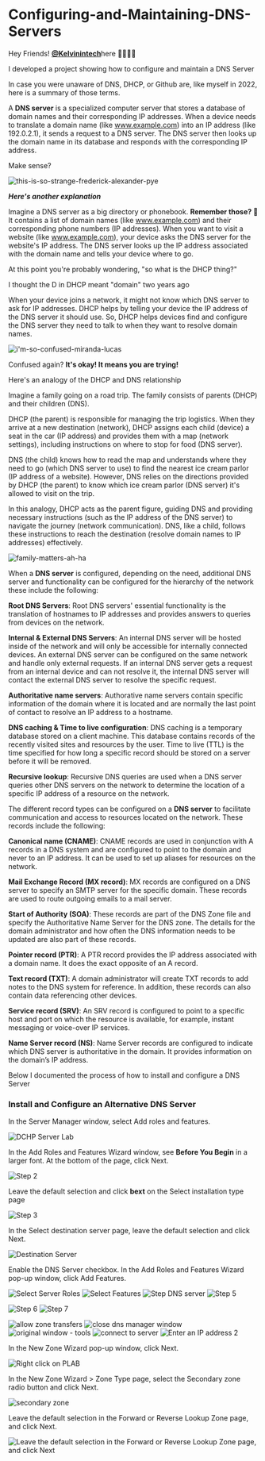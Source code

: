 # Configuring-and-Maintaining-DNS-Servers

Hey Friends! <a href="https://www.instagram.com/kelvinintech"><b>@Kelvinintech</b></a>here 👋🏽👋🏽

<p>I developed a project showing how to configure and maintain a DNS Server</p>

<p>In case you were unaware of DNS, DHCP, or  Github are, like myself  in 2022, here  is a summary of those terms.</p>

<p>

A <b>DNS server</b> is a specialized computer server that stores a database of domain names and their corresponding IP addresses. When a device needs to translate a domain name (like www.example.com) into an IP address (like 192.0.2.1), it sends a request to a DNS server. The DNS server then looks up the domain name in its database and responds with the corresponding IP address.
</p>

<p>Make sense? </p>


![this-is-so-strange-frederick-alexander-pye](https://github.com/kelvinintech/Configuring-and-Maintaining-DNS-Servers/assets/110644520/baa8002c-791b-4f94-ad95-d65142be1557)

<p><b><i>Here's another explanation</i></b></p>

<p>
  
Imagine a DNS server as a big directory or phonebook. <b>Remember those? 🤣</b> 
It contains a list of domain names (like www.example.com) and their corresponding phone numbers (IP addresses).
When you want to visit a website (like www.example.com), your device asks the DNS server for the website's IP address.
The DNS server looks up the IP address associated with the domain name and tells your device where to go.
</p>

<p>At this point you're probably wondering, "so what is the DHCP thing?" 
  
I thought the D in DHCP meant "domain" two years ago</p>

<p>
When your device joins a network, it might not know which DNS server to ask for IP addresses. DHCP helps by telling your device the IP address of the DNS server it should use.
So, DHCP helps devices find and configure the DNS server they need to talk to when they want to resolve domain names.
</p>

  ![i'm-so-confused-miranda-lucas](https://github.com/kelvinintech/Configuring-and-Maintaining-DNS-Servers/assets/110644520/3354b530-c089-4e43-b91d-848e6f83e54e)


<p>Confused again? <b>It's okay! It means you are trying!</b> 
  
  Here's an analogy of the DHCP and DNS relationship</p>


<p>
  
  Imagine a family going on a road trip. The family consists of parents (DHCP) and their children (DNS).

DHCP (the parent) is responsible for managing the trip logistics. When they arrive at a new destination (network), DHCP assigns each child (device) a seat in the car (IP address) and provides them with a map (network settings), including instructions on where to stop for food (DNS server).

DNS (the child) knows how to read the map and understands where they need to go (which DNS server to use) to find the nearest ice cream parlor (IP address of a website). However, DNS relies on the directions provided by DHCP (the parent) to know which ice cream parlor (DNS server) it's allowed to visit on the trip.

In this analogy, DHCP acts as the parent figure, guiding DNS and providing necessary instructions (such as the IP address of the DNS server) to navigate the journey (network communication). DNS, like a child, follows these instructions to reach the destination (resolve domain names to IP addresses) effectively.

</p>


![family-matters-ah-ha](https://github.com/kelvinintech/Configuring-and-Maintaining-DNS-Servers/assets/110644520/36043c70-b359-4420-9001-d16cf302536b)


<p>

  When a <b>DNS server</b> is configured, depending on the need, additional DNS server and functionality can be configured for the hierarchy of the network these include the following:

<b>Root DNS Servers</b>: Root DNS servers' essential functionality is the translation of hostnames to IP addresses and provides answers to queries from devices on the network.

<b>Internal & External DNS Servers</b>: An internal DNS server will be hosted inside of the network and will only be accessible for internally connected devices. An external DNS server can be configured on the same network and handle only external requests. If an internal DNS server gets a request from an internal device and can not resolve it, the internal DNS server will contact the external DNS server to resolve the specific request.

<b>Authoritative name servers</b>: Authorative name servers contain specific information of the domain where it is located and are normally the last point of contact to resolve an IP address to a hostname.

<b>DNS caching & Time to live configuration</b>: DNS caching is a temporary database stored on a client machine. This database contains records of the recently visited sites and resources by the user. Time to live (TTL) is the time specified for how long a specific record should be stored on a server before it will be removed.

<b>Recursive lookup</b>: Recursive DNS queries are used when a DNS server queries other DNS servers on the network to determine the location of a specific IP address of a resource on the network.

The different record types can be configured on a <b>DNS server</b> to facilitate communication and access to resources located on the network. These records include the following:

<b>Canonical name (CNAME)</b>: CNAME records are used in conjunction with A records in a DNS system and are configured to point to the domain and never to an IP address. It can be used to set up aliases for resources on the network.

<b>Mail Exchange Record (MX record)</b>: MX records are configured on a DNS server to specify an SMTP server for the specific domain. These records are used to route outgoing emails to a mail server.

<b>Start of Authority (SOA)</b>: These records are part of the DNS Zone file and specify the Authoritative Name Server for the DNS zone. The details for the domain administrator and how often the DNS information needs to be updated are also part of these records.

<b>Pointer record (PTR)</b>: A PTR record provides the IP address associated with a domain name. It does the exact opposite of an A record.

<b>Text record (TXT)</b>: A domain administrator will create TXT records to add notes to the DNS system for reference. In addition, these records can also contain data referencing other devices.

<b>Service record (SRV)</b>: An SRV record is configured to point to a specific host and port on which the resource is available, for example, instant messaging or voice-over IP services.

<b>Name Server record (NS)</b>: Name Server records are configured to indicate which DNS server is authoritative in the domain. It provides information on the domain’s IP address.
</p>


<p>Below I documented the process of how to install and configure a DNS Server</p>


<h3>Install and Configure an Alternative DNS Server</h3>


<p>In the Server Manager window, select Add roles and features.</p>

![DCHP Server Lab](https://github.com/kelvinintech/Configuring-and-Maintaining-DNS-Servers/assets/110644520/1a39925a-fd95-4b05-9ca1-4d081da250f8)

<p>In the Add Roles and Features Wizard window, see <b>Before You Begin</b> in a larger font. At the bottom of the page, click Next.</p>


![Step 2](https://github.com/kelvinintech/Configuring-and-Maintaining-DNS-Servers/assets/110644520/fbeec4ba-3da2-40d7-83ba-0adb1c406fef)

<p>Leave the default selection and click <b>bext</b> on the Select installation type page</p>


![Step 3](https://github.com/kelvinintech/Configuring-and-Maintaining-DNS-Servers/assets/110644520/7c2dac68-1327-4310-a4c7-b8fdb9fba4a4)

<p>In the Select destination server page, leave the default selection and click Next.</p>

![Destination Server](https://github.com/kelvinintech/Configuring-and-Maintaining-DNS-Servers/assets/110644520/f3080086-8007-492e-a899-6da461b14a45)

<p>Enable the DNS Server checkbox.
In the Add Roles and Features Wizard pop-up window, click Add Features.</p>

![Select Server Roles](https://github.com/kelvinintech/Configuring-and-Maintaining-DNS-Servers/assets/110644520/37ee022b-b95a-4f58-ac43-dcc383ce2794)
![Select Features](https://github.com/kelvinintech/Configuring-and-Maintaining-DNS-Servers/assets/110644520/cbcd66be-01b7-4d96-8222-b1eac7bb4be4)
![Step DNS server](https://github.com/kelvinintech/Configuring-and-Maintaining-DNS-Servers/assets/110644520/c7bda645-8785-42ae-a578-4df1429b3543)
![Step 5](https://github.com/kelvinintech/Configuring-and-Maintaining-DNS-Servers/assets/110644520/f3b4e1c6-6be7-4ff7-a066-2ad5e40d2e2e)

![Step 6](https://github.com/kelvinintech/Configuring-and-Maintaining-DNS-Servers/assets/110644520/8c070a64-62ca-44fd-aa9f-1574c8bf0628)
![Step 7](https://github.com/kelvinintech/Configuring-and-Maintaining-DNS-Servers/assets/110644520/d30bf25b-e1f6-4c67-85f8-b4297e716f71)


![allow zone transfers](https://github.com/kelvinintech/Configuring-and-Maintaining-DNS-Servers/assets/110644520/03616897-c023-46a9-9d28-941bba701818)
![close dns manager window](https://github.com/kelvinintech/Configuring-and-Maintaining-DNS-Servers/assets/110644520/20a4fe40-28d0-4b1b-bf46-c3a4cd3e3ca4)
![original window - tools](https://github.com/kelvinintech/Configuring-and-Maintaining-DNS-Servers/assets/110644520/c4bff874-1a10-45dd-a2b6-352746214e31)
![connect to server](https://github.com/kelvinintech/Configuring-and-Maintaining-DNS-Servers/assets/110644520/1241013f-8600-440a-b0cb-6b6c5f545976)
![Enter an IP address 2](https://github.com/kelvinintech/Configuring-and-Maintaining-DNS-Servers/assets/110644520/32ec4b48-8df1-4303-8adb-6b527f402e40)
<p>In the New Zone Wizard pop-up window, click Next.</p>

![Right click on PLAB](https://github.com/kelvinintech/Configuring-and-Maintaining-DNS-Servers/assets/110644520/dc0179ec-abdd-4b19-8e91-b7d8be77a3bd)

<p>In the New Zone Wizard > Zone Type page, select the Secondary zone radio button and click Next.</p>

![secondary zone](https://github.com/kelvinintech/Configuring-and-Maintaining-DNS-Servers/assets/110644520/4e827b6f-f49e-4d15-9f2c-13f481c9c382)

<p>Leave the default selection in the Forward or Reverse Lookup Zone page, and click Next.</p>

![Leave the default selection in the Forward or Reverse Lookup Zone page, and click Next](https://github.com/kelvinintech/Configuring-and-Maintaining-DNS-Servers/assets/110644520/94c3088e-58d0-4d78-9042-44ef945072a5)
